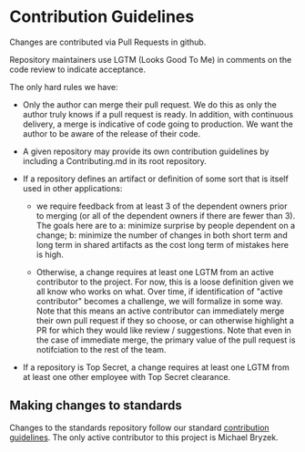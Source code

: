 # Contribution Guidelines

Changes are contributed via Pull Requests in github.

Repository maintainers use LGTM (Looks Good To Me) in comments on the code
review to indicate acceptance.

The only hard rules we have:

  - Only the author can merge their pull request. We do this as only
    the author truly knows if a pull request is ready. In addition,
    with continuous delivery, a merge is indicative of code going to
    production. We want the author to be aware of the release of
    their code.

  - A given repository may provide its own contribution guidelines by
    including a Contributing.md in its root repository.

  - If a repository defines an artifact or definition of some sort
    that is itself used in other applications:

      - we require feedback from at least 3 of the dependent owners
        prior to merging (or all of the dependent owners if there are
        fewer than 3). The goals here are to a: minimize surprise by
        people dependent on a change; b: minimize the number of
        changes in both short term and long term in shared artifacts
        as the cost long term of mistakes here is high.

      - Otherwise, a change requires at least one LGTM from an active
        contributor to the project. For now, this is a loose
        definition given we all know who works on what. Over time, if
        identification of "active contributor" becomes a challenge, we
        will formalize in some way. Note that this means an active
        contributor can immediately merge their own pull request if
        they so choose, or can otherwise highlight a PR for which they
        would like review / suggestions. Note that even in the case of
        immediate merge, the primary value of the pull request is
        notifciation to the rest of the team.

  - If a repository is Top Secret, a change requires at least one LGTM
    from at least one other employee with Top Secret clearance.


## Making changes to standards

Changes to the standards repository follow our standard [contribution guidelines](Contributing.md). The only active contributor to this project is Michael Bryzek.
